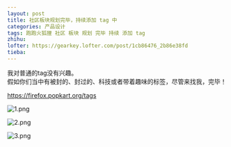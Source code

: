 ```yaml
---
layout: post
title: 社区板块规划完毕，持续添加 tag 中
categories: 产品设计
tags: 跑跑火狐狸 社区 板块 规划 完毕 持续 添加 tag
zhihu: 
lofter: https://gearkey.lofter.com/post/1cb86476_2b86e38fd
tieba: 
---
```


我对普通的tag没有兴趣。  
假如你们当中有被封的、封过的、科技或者带着趣味的标签，尽管来找我，完毕！

<https://firefox.popkart.org/tags>

![1.png](https://s2.loli.net/2023/03/02/wQ4UqR1BzenHXsp.png)

![2.png](https://s2.loli.net/2023/03/02/rNvM6SfZ7TL1onc.png)

![3.png](https://s2.loli.net/2023/03/02/vLmxcOWRrTEC2pH.png)